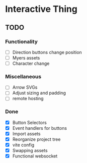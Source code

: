 # Interactive Thing

## TODO

### Functionality

- [ ] Direction buttons change position
- [ ] Myers assets
- [ ] Character change

### Miscellaneous

- [ ] Arrow SVGs
- [ ] Adjust sizing and padding
- [ ] remote hosting

### Done

- [X] Button Selectors
- [X] Event handlers for buttons
- [X] Import assets
- [X] Reorganize project tree
- [X] vite config
- [X] Swapping assets
- [X] Functional websocket
